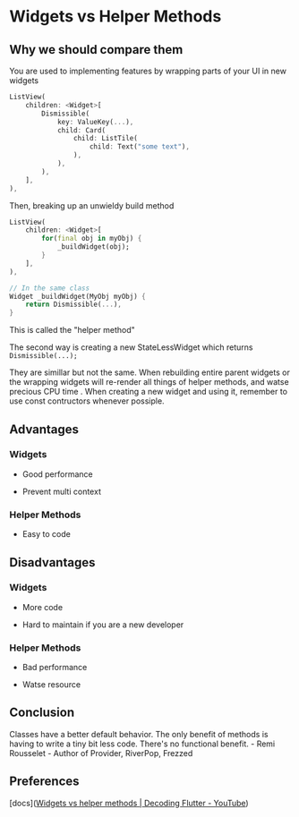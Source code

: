 # Widgets vs Helper Methods

## Why we should compare them

You are used to implementing features by wrapping parts of your UI in new widgets

```dart
ListView(
    children: <Widget>[
        Dismissible(
            key: ValueKey(...),
            child: Card(
                child: ListTile(
                    child: Text("some text"),
                ),
            ),
        ),
    ],
),
```

Then, breaking up an unwieldy build method

```dart
ListView(
    children: <Widget>[
        for(final obj in myObj) {
            _buildWidget(obj);
        }
    ],
),

// In the same class
Widget _buildWidget(MyObj myObj) {
    return Dismissible(...),
}
```

This is called the "helper method"

The second way is creating a new StateLessWidget which returns `Dismissible(...);` 

They are simillar but not the same. When rebuilding entire parent widgets or the wrapping widgets will re-render all things of helper methods, and watse precious CPU time . When creating a new widget and using it, remember to use const contructors whenever possiple.

## Advantages

### Widgets

- Good performance

- Prevent multi context

### Helper Methods

- Easy to code

## Disadvantages

### Widgets

- More code

- Hard to maintain if you are a new developer

### Helper Methods

- Bad performance

- Watse resource

## Conclusion

Classes have a better default behavior. The only benefit of methods is having to write a tiny bit less code. There's no functional benefit. - Remi Rousselet - Author of Provider, RiverPop, Frezzed

## Preferences

[docs]([Widgets vs helper methods | Decoding Flutter - YouTube](https://youtu.be/IOyq-eTRhvo))
